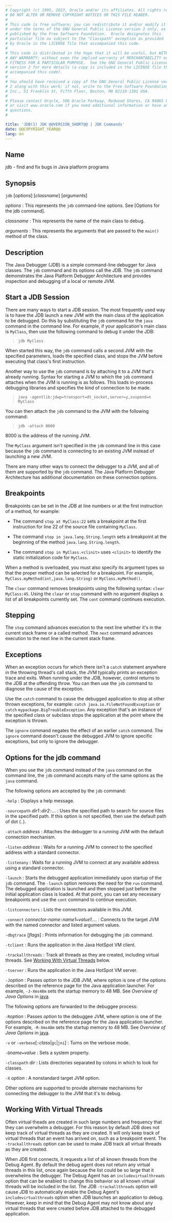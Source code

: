 ```yaml
---
# Copyright (c) 1995, 2023, Oracle and/or its affiliates. All rights reserved.
# DO NOT ALTER OR REMOVE COPYRIGHT NOTICES OR THIS FILE HEADER.
#
# This code is free software; you can redistribute it and/or modify it
# under the terms of the GNU General Public License version 2 only, as
# published by the Free Software Foundation.  Oracle designates this
# particular file as subject to the "Classpath" exception as provided
# by Oracle in the LICENSE file that accompanied this code.
#
# This code is distributed in the hope that it will be useful, but WITHOUT
# ANY WARRANTY; without even the implied warranty of MERCHANTABILITY or
# FITNESS FOR A PARTICULAR PURPOSE.  See the GNU General Public License
# version 2 for more details (a copy is included in the LICENSE file that
# accompanied this code).
#
# You should have received a copy of the GNU General Public License version
# 2 along with this work; if not, write to the Free Software Foundation,
# Inc., 51 Franklin St, Fifth Floor, Boston, MA 02110-1301 USA.
#
# Please contact Oracle, 500 Oracle Parkway, Redwood Shores, CA 94065 USA
# or visit www.oracle.com if you need additional information or have any
# questions.
#

title: 'JDB(1) JDK @@VERSION_SHORT@@ | JDK Commands'
date: @@COPYRIGHT_YEAR@@
lang: en
---
```


## Name

jdb - find and fix bugs in Java platform programs

## Synopsis

`jdb` \[*options*\] \[*classname*\] \[*arguments*\]

*options*
:   This represents the `jdb` command-line options. See [Options for the jdb
    command].

*classname*
:   This represents the name of the main class to debug.

*arguments*
:   This represents the arguments that are passed to the `main()` method of the
    class.

## Description

The Java Debugger (JDB) is a simple command-line debugger for Java classes. The
`jdb` command and its options call the JDB. The `jdb` command demonstrates the
Java Platform Debugger Architecture and provides inspection and debugging of a
local or remote JVM.

## Start a JDB Session

There are many ways to start a JDB session. The most frequently used way is to
have the JDB launch a new JVM with the main class of the application to be
debugged. Do this by substituting the `jdb` command for the `java` command in
the command line. For example, if your application's main class is `MyClass`,
then use the following command to debug it under the JDB:

>   `jdb MyClass`

When started this way, the `jdb` command calls a second JVM with the specified
parameters, loads the specified class, and stops the JVM before executing that
class's first instruction.

Another way to use the `jdb` command is by attaching it to a JVM that's already
running. Syntax for starting a JVM to which the `jdb` command attaches when the
JVM is running is as follows. This loads in-process debugging libraries and
specifies the kind of connection to be made.

>   `java -agentlib:jdwp=transport=dt_socket,server=y,suspend=n MyClass`

You can then attach the `jdb` command to the JVM with the following command:

>   `jdb -attach 8000`

8000 is the address of the running JVM.

The `MyClass` argument isn't specified in the `jdb` command line in this case
because the `jdb` command is connecting to an existing JVM instead of launching
a new JVM.

There are many other ways to connect the debugger to a JVM, and all of them are
supported by the `jdb` command. The Java Platform Debugger Architecture has
additional documentation on these connection options.

## Breakpoints

Breakpoints can be set in the JDB at line numbers or at the first instruction
of a method, for example:

-   The command `stop at MyClass:22` sets a breakpoint at the first instruction
    for line 22 of the source file containing `MyClass`.

-   The command `stop in java.lang.String.length` sets a breakpoint at the
    beginning of the method `java.lang.String.length`.

-   The command `stop in MyClass.<clinit>` uses `<clinit>` to identify the
    static initialization code for `MyClass`.

When a method is overloaded, you must also specify its argument types so that
the proper method can be selected for a breakpoint. For example,
`MyClass.myMethod(int,java.lang.String)` or `MyClass.myMethod()`.

The `clear` command removes breakpoints using the following syntax:
`clear MyClass:45`. Using the `clear` or `stop` command with no argument
displays a list of all breakpoints currently set. The `cont` command continues
execution.

## Stepping

The `step` command advances execution to the next line whether it's in the
current stack frame or a called method. The `next` command advances execution
to the next line in the current stack frame.

## Exceptions

When an exception occurs for which there isn't a `catch` statement anywhere in
the throwing thread's call stack, the JVM typically prints an exception trace
and exits. When running under the JDB, however, control returns to the JDB at
the offending throw. You can then use the `jdb` command to diagnose the cause
of the exception.

Use the `catch` command to cause the debugged application to stop at other
thrown exceptions, for example: `catch java.io.FileNotFoundException` or
`catch` `mypackage.BigTroubleException`. Any exception that's an instance of
the specified class or subclass stops the application at the point where the
exception is thrown.

The `ignore` command negates the effect of an earlier `catch` command. The
`ignore` command doesn't cause the debugged JVM to ignore specific exceptions,
but only to ignore the debugger.

## Options for the jdb command

When you use the `jdb` command instead of the `java` command on the command
line, the `jdb` command accepts many of the same options as the `java`
command.

The following options are accepted by the `jdb` command:

`-help`
:   Displays a help message.

`-sourcepath` *dir1*`:`*dir2*`:`...
:   Uses the specified path to search for source files in the specified path.
    If this option is not specified, then use the default path of dot (`.`).

`-attach` *address*
:   Attaches the debugger to a running JVM with the default connection
    mechanism.

`-listen` *address*
:   Waits for a running JVM to connect to the specified address with a standard
    connector.

`-listenany`
:   Waits for a running JVM to connect at any available address using a
    standard connector.

`-launch`
:   Starts the debugged application immediately upon startup of the `jdb`
    command. The `-launch` option removes the need for the `run` command. The
    debugged application is launched and then stopped just before the initial
    application class is loaded. At that point, you can set any necessary
    breakpoints and use the `cont` command to continue execution.

`-listconnectors`
:   Lists the connectors available in this JVM.

`-connect` *connector-name*`:`*name1*`=`*value1*....
:   Connects to the target JVM with the named connector and listed argument
    values.

`-dbgtrace` \[*flags*\]
:   Prints information for debugging the `jdb` command.

`-tclient`
:   Runs the application in the Java HotSpot VM client.

`-trackallthreads`
:   Track all threads as they are created, including virtual threads.
    See [Working With Virtual Threads](#working-with-virtual-threads) below.

`-tserver`
:   Runs the application in the Java HotSpot VM server.

`-J`*option*
:   Passes *option* to the JDB JVM, where option is one of the options described on
    the reference page for the Java application launcher. For example,
    `-J-Xms48m` sets the startup memory to 48 MB. See *Overview of Java
    Options* in [java](java.html).

The following options are forwarded to the debuggee process:

`-R`*option*
:   Passes *option* to the debuggee JVM, where option is one of the options described on
    the reference page for the Java application launcher. For example,
    `-R-Xms48m` sets the startup memory to 48 MB. See *Overview of Java
    Options* in [java](java.html).

`-v` or `-verbose`\[`:`*class*\|`gc`\|`jni`\]
:   Turns on the verbose mode.

`-D`*name*`=`*value*
:   Sets a system property.

`-classpath` *dir*
:   Lists directories separated by colons in which to look for classes.

`-X` *option*
:   A nonstandard target JVM option.

Other options are supported to provide alternate mechanisms for connecting the
debugger to the JVM that it's to debug.

## Working With Virtual Threads

Often virtual theads are created in such large numbers and frequency that they
can overwhelm a debugger. For this reason by default JDB does not keep track
of virtual threads as they are created. It will only keep track of virtual
threads that an event has arrived on, such as a breakpoint event. The
`-trackallthreads` option can be used to make JDB track all virtual threads
as they are created.

When JDB first connects, it requests a list of all known threads from the Debug Agent.
By default the debug agent does not return any virtual threads in this list, once
again because the list could be so large that it overwhelms the debugger. The
Debug Agent has an `includevirtualthreads` option that can be enabled to change
this behavior so all known virtual threads will be included in the list. The
JDB `-trackallthreads` option will cause JDB to automatically enable the Debug Agent's
`includevirtualthreads` option when JDB launches an application to debug. However, keep in mind
that the Debug Agent may not know about any virtual threads that were created
before JDB attached to the debugged application.
